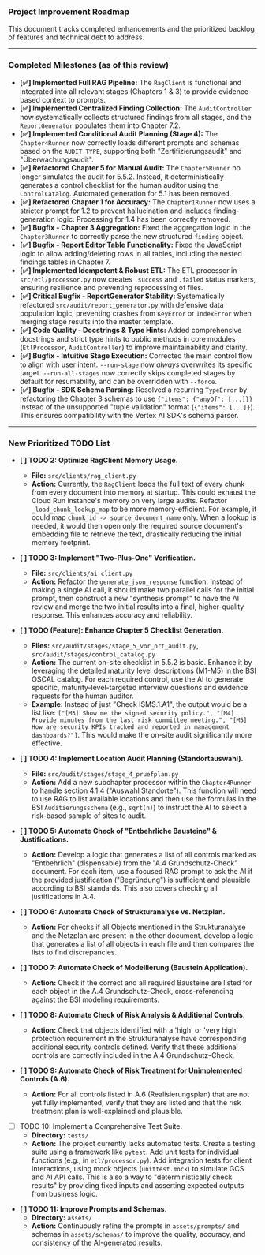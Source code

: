### **Project Improvement Roadmap**

This document tracks completed enhancements and the prioritized backlog of features and technical debt to address.

---

### **Completed Milestones (as of this review)**

*   **[✅] Implemented Full RAG Pipeline:** The `RagClient` is functional and integrated into all relevant stages (Chapters 1 & 3) to provide evidence-based context to prompts.
*   **[✅] Implemented Centralized Finding Collection:** The `AuditController` now systematically collects structured findings from all stages, and the `ReportGenerator` populates them into Chapter 7.2.
*   **[✅] Implemented Conditional Audit Planning (Stage 4):** The `Chapter4Runner` now correctly loads different prompts and schemas based on the `AUDIT_TYPE`, supporting both "Zertifizierungsaudit" and "Überwachungsaudit".
*   **[✅] Refactored Chapter 5 for Manual Audit:** The `Chapter5Runner` no longer simulates the audit for 5.5.2. Instead, it deterministically generates a control checklist for the human auditor using the `ControlCatalog`. Automated generation for 5.1 has been removed.
*   **[✅] Refactored Chapter 1 for Accuracy:** The `Chapter1Runner` now uses a stricter prompt for 1.2 to prevent hallucination and includes finding-generation logic. Processing for 1.4 has been correctly removed.
*   **[✅] Bugfix - Chapter 3 Aggregation:** Fixed the aggregation logic in the `Chapter3Runner` to correctly parse the new structured `finding` object.
*   **[✅] Bugfix - Report Editor Table Functionality:** Fixed the JavaScript logic to allow adding/deleting rows in all tables, including the nested findings tables in Chapter 7.
*   **[✅] Implemented Idempotent & Robust ETL:** The ETL processor in `src/etl/processor.py` now creates `.success` and `.failed` status markers, ensuring resilience and preventing reprocessing of files.
*   **[✅] Critical Bugfix - ReportGenerator Stability:** Systematically refactored `src/audit/report_generator.py` with defensive data population logic, preventing crashes from `KeyError` or `IndexError` when merging stage results into the master template.
*   **[✅] Code Quality - Docstrings & Type Hints:** Added comprehensive docstrings and strict type hints to public methods in core modules (`EtlProcessor`, `AuditController`) to improve maintainability and clarity.
*   **[✅] Bugfix - Intuitive Stage Execution:** Corrected the main control flow to align with user intent. `--run-stage` now *always* overwrites its specific target. `--run-all-stages` now correctly skips completed stages by default for resumability, and can be overridden with `--force`.
*   **[✅] Bugfix - SDK Schema Parsing:** Resolved a recurring `TypeError` by refactoring the Chapter 3 schemas to use `{"items": {"anyOf": [...]}}` instead of the unsupported "tuple validation" format (`{"items": [...]}`). This ensures compatibility with the Vertex AI SDK's schema parser.

---

### **New Prioritized TODO List**

*   **[ ] TODO 2: Optimize RagClient Memory Usage.**
    *   **File:** `src/clients/rag_client.py`
    *   **Action:** Currently, the `RagClient` loads the full text of every chunk from every document into memory at startup. This could exhaust the Cloud Run instance's memory on very large audits. Refactor `_load_chunk_lookup_map` to be more memory-efficient. For example, it could map `chunk_id -> source_document_name` only. When a lookup is needed, it would then open only the required source document's embedding file to retrieve the text, drastically reducing the initial memory footprint.

*   **[ ] TODO 3: Implement "Two-Plus-One" Verification.**
    *   **File:** `src/clients/ai_client.py`
    *   **Action:** Refactor the `generate_json_response` function. Instead of making a single AI call, it should make two parallel calls for the initial prompt, then construct a new "synthesis prompt" to have the AI review and merge the two initial results into a final, higher-quality response. This enhances accuracy and reliability.

*   **[ ] TODO (Feature): Enhance Chapter 5 Checklist Generation.**
    *   **Files:** `src/audit/stages/stage_5_vor_ort_audit.py`, `src/audit/stages/control_catalog.py`
    *   **Action:** The current on-site checklist in 5.5.2 is basic. Enhance it by leveraging the detailed maturity level descriptions (M1-M5) in the BSI OSCAL catalog. For each required control, use the AI to generate specific, maturity-level-targeted interview questions and evidence requests for the human auditor.
    *   **Example:** Instead of just "Check ISMS.1.A1", the output would be a list like: `["[M3] Show me the signed security policy.", "[M4] Provide minutes from the last risk committee meeting.", "[M5] How are security KPIs tracked and reported in management dashboards?"]`. This would make the on-site audit significantly more effective.

*   **[ ] TODO 4: Implement Location Audit Planning (Standortauswahl).**
    *   **File:** `src/audit/stages/stage_4_pruefplan.py`
    *   **Action:** Add a new subchapter processor within the `Chapter4Runner` to handle section 4.1.4 ("Auswahl Standorte"). This function will need to use RAG to list available locations and then use the formulas in the BSI `Auditierungsschema` (e.g., `sqrt(n)`) to instruct the AI to select a risk-based sample of sites to audit.

*   **[ ] TODO 5: Automate Check of "Entbehrliche Bausteine" & Justifications.**
    *   **Action:** Develop a logic that generates a list of all controls marked as "Entbehrlich" (dispensable) from the "A.4 Grundschutz-Check" document. For each item, use a focused RAG prompt to ask the AI if the provided justification ("Begründung") is sufficient and plausible according to BSI standards. This also covers checking all justifications in A.4.

*   **[ ] TODO 6: Automate Check of Strukturanalyse vs. Netzplan.**
    *   **Action:** For checks if all Objects mentioned in the Strukturanalyse and the Netzplan are present in the other document, develop a logic that generates a list of all objects in each file and then compares the lists to find discrepancies.

*   **[ ] TODO 7: Automate Check of Modellierung (Baustein Application).**
    *   **Action:** Check if the correct and all required Bausteine are listed for each object in the A.4 Grundschutz-Check, cross-referencing against the BSI modeling requirements.

*   **[ ] TODO 8: Automate Check of Risk Analysis & Additional Controls.**
    *   **Action:** Check that objects identified with a 'high' or 'very high' protection requirement in the Strukturanalyse have corresponding additional security controls defined. Verify that these additional controls are correctly included in the A.4 Grundschutz-Check.

*   **[ ] TODO 9: Automate Check of Risk Treatment for Unimplemented Controls (A.6).**
    *   **Action:** For all controls listed in A.6 (Realisierungsplan) that are not yet fully implemented, verify that they are listed and that the risk treatment plan is well-explained and plausible.

*   [ ] TODO 10: Implement a Comprehensive Test Suite.
    *   **Directory:** `tests/`
    *   **Action:** The project currently lacks automated tests. Create a testing suite using a framework like `pytest`. Add unit tests for individual functions (e.g., in `etl/processor.py`). Add integration tests for client interactions, using mock objects (`unittest.mock`) to simulate GCS and AI API calls. This is also a way to "deterministically check results" by providing fixed inputs and asserting expected outputs from business logic.

*   **[ ] TODO 11: Improve Prompts and Schemas.**
    *   **Directory:** `assets/`
    *   **Action:** Continuously refine the prompts in `assets/prompts/` and schemas in `assets/schemas/` to improve the quality, accuracy, and consistency of the AI-generated results.